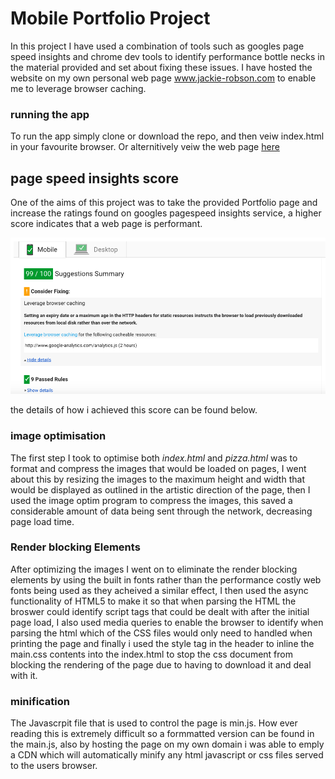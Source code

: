 # Mobile Portfolio Project

In this project I have used a combination of tools such as googles page speed insights and chrome dev tools to identify performance bottle necks in the material provided and set about fixing these issues. I have hosted the website on my own personal web page www.jackie-robson.com to enable me to leverage browser caching.

### running the app

To run the app simply clone or download the repo, and then veiw index.html in your favourite browser. Or alternitively veiw the web page [here](jackie-robson.com)

## page speed insights score
One of the aims of this project was to take the provided Portfolio page and increase the ratings found on googles pagespeed insights service, a higher score indicates that a web page is performant.

![screen shot of 99 page speed insight score](https://github.com/Jackie-Robson/mobile-portfolio/blob/master/readmeimg/99mobile.png)

the details of how i achieved this score can be found below.


### image optimisation
The first step I took to optimise both *index.html* and *pizza.html* was to format and compress the images that would be loaded on pages, I went about this by resizing the images to the maximum height and width that would be displayed as outlined in the artistic direction of the page, then I used the image optim program to compress the images, this saved a considerable amount of data being sent through the network, decreasing page load time.



### Render blocking Elements
After optimizing the images I went on to eliminate the render blocking elements by using the built in fonts rather than the performance costly web fonts being used as they acheived a similar effect, I then used the async functionality of HTML5 to make it so that when parsing the HTML the broswer could identify script tags that could be dealt with after the initial page load, I also used media queries to enable the browser to identify when parsing the html which of the CSS files would only need to handled when printing the page and finally i used the style tag in the header to inline the main.css contents into the index.html to stop the css document from blocking the rendering of the page due to having to download it and deal with it.

### minification
The Javascrpit file that is used to control the page is min.js. How ever reading this is extremely difficult so a formmatted version can be found in the main.js, also by hosting the page on my own domain i was able to emply a CDN which will automatically minify any html javascript or css files served to the users browser.

